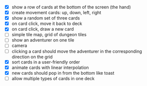- [x] show a row of cards at the bottom of the screen (the hand)
- [x] create movement cards: up, down, left, right
- [x] show a random set of three cards
- [x] on card click, move it back to deck
- [x] on card click, draw a new card
- [ ] simple tile map, grid of dungeon tiles
- [ ] show an adventurer on one tile
- [ ] camera
- [ ] clicking a card should move the adventurer in the corresponding direction on the grid
- [x] sort cards in a user-friendly order
- [x] animate cards with linear interpolation
- [x] new cards should pop in from the bottom like toast
- [ ] allow multiple types of cards in one deck

